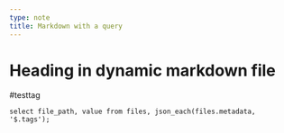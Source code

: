 ```yaml
---
type: note
title: Markdown with a query
---
```


# Heading in dynamic markdown file

#testtag

```markdownquery
select file_path, value from files, json_each(files.metadata, '$.tags');
```